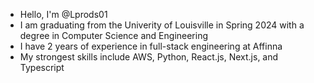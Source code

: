 - Hello, I'm @Lprods01
- I am graduating from the Univerity of Louisville in Spring 2024 with a degree in Computer Science and Engineering
- I have 2 years of experience in full-stack engineering at Affinna
- My strongest skills include AWS, Python, React.js, Next.js, and Typescript




